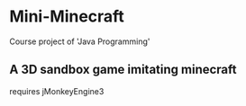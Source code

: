 # Mini-Minecraft
Course project of 'Java Programming'

A 3D sandbox game imitating minecraft
---
requires jMonkeyEngine3
